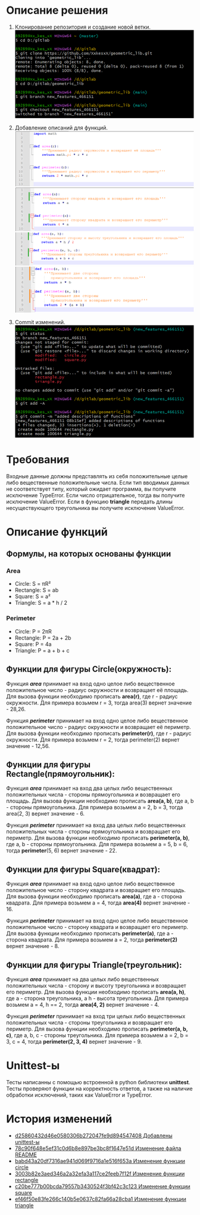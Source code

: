 # Описание решения

1.	Клонирование репозитория и создание новой ветки.
    ![rep_clone](../images/clone_and_switch.png)

2.	Добавление описаний для функций.
    ![add_discription_circle](../images/circle_description.png)
    ![add_discription_square](../images/square_description.png)
    ![add_discription_triangle](../images/triangle_description.png)
    ![add_discription_rectangle](../images/rectangle_description.png)

3.	Commit изменений.
    ![commit](../images/commit.png)

# Требования

Входные данные должны представлять из себя положительные целые либо вещественные положительные числа. Если тип вводимых данных не соответствует типу, который ожидает программа, вы получите исключение TypeError. Если число отрицательное, тогда вы получите исключение ValueError. Если в функцию **triangle** передать длины несуществующего треугольника вы получите исключение ValueError.


# Описание функций

## Формулы, на которых основаны функции
### Area
- Circle: S = πR²
- Rectangle: S = ab
- Square: S = a²
- Triangle: S = a * h / 2

### Perimeter
- Circle: P = 2πR
- Rectangle: P = 2a + 2b
- Square: P = 4a
- Triangle: P = a + b + c

## Функции для фигуры Circle(окружность):

Функция ***area*** принимает на вход одно целое либо вещественное положительное число - радиус окружности и возвращает её площадь. Для вызова функции необходимо прописать **area(r)**, где r - радиус окружности. Для примера возьмем r = 3, тогда area(3) вернет значение - 28,26.

Функция ***perimeter*** принимает на вход одно целое либо вещественное положительное число - радиус окружности и возвращает её периметр. Для вызова функции необходимо прописать **perimeter(r)**, где r - радиус окружности. Для примера возьмем r = 2, тогда perimeter(2) вернет значение - 12,56.


## Функции для фигуры Rectangle(прямоугольник):

Функция ***area*** принимает на вход два целых либо вещественных положительных числа - стороны прямоугольника и возвращает его площадь. Для вызова функции необходимо прописать **area(a, b)**, где a, b - стороны прямоугольника. Для примера возьмем a = 2, b = 3, тогда area(2, 3) вернет значение - 6.

Функция ***perimeter*** принимает на вход два целых либо вещественных положительных числа - стороны прямоугольника и возвращает его периметр. Для вызова функции необходимо прописать **perimeter(a, b)**, где a, b - стороны прямоугольника. Для примера возьмем a = 5, b = 6, тогда **perimeter**(5, 6) вернет значение - 22.


## Функции для фигуры Square(квадрат):

Функция ***area*** принимает на вход одно целое либо вещественное положительное число - сторону квадрата и возвращает его площадь. Для вызова функции необходимо прописать **area(a)**, где a - сторона квадрата. Для примера возьмем a = 4, тогда **area(4)** вернет значение - 16.

Функция ***perimeter*** принимает на вход одно целое либо вещественное положительное число - сторону квадрата и возвращает его периметр. Для вызова функции необходимо прописать **perimeter(a)**, где a - сторона квадрата. Для примера возьмем a = 2, тогда **perimeter(2)** вернет значение - 8.


## Функции для фигуры Triangle(треугольник):

Функция ***area*** принимает на два целых либо вещественных положительных числа - сторону и высоту треугольника и возвращает его периметр. Для вызова функции необходимо прописать **area(a, h)**, где a - сторона треугольника, а h - высота треугольника. Для примера возьмем a = 4, h == 2, тогда **area(4, 2)** вернет значение - 4.

Функция ***perimeter*** принимает на вход три целых либо вещественных положительных числа - стороны треугольника и возвращает его периметр. Для вызова функции необходимо прописать **perimeter(a, b, c)**, где a, b, c - стороны треугольника. Для примера возьмем a = 2, b = 3, c = 4, тогда **perimeter(2, 3, 4)** вернет значение - 9.


# Unittest-ы

Тесты написанны с помощью встроенной в python библиотеки **unittest**. Тесты проверяют функции на корректность ответов, а также на наличие обработки исключений, таких как ValueError и TypeError. 


# История изменений
- [d25860432d46e0580306b272047fe9d894547408 Добавлены unittest-ы](https://github.com/KulEDmitr/geometric_lib/commit/d25860432d46e0580306b272047fe9d894547408)
- [78c90f648e5ef31c0d6b8e897be3bc8f1647e51d Изменение файла README](https://github.com/KulEDmitr/geometric_lib/commit/380393b3f4d19a0063f0c6b33850f54ec164479a)
- [babd43a20df7316ae941d069f9716a1e516f653a Изменение функции circle](https://github.com/KulEDmitr/geometric_lib/commit/babd43a20df7316ae941d069f9716a1e516f653a)
- [3003b82e3aed346a2a32efa3a117ce2feeb7f12f Изменение функции rectangle](https://github.com/KulEDmitr/geometric_lib/commit/3003b82e3aed346a2a32efa3a117ce2feeb7f12f)
- [c20be777b00bcda79557b3430524f3bf42c3c123 Изменение функции square](https://github.com/KulEDmitr/geometric_lib/commit/c20be777b00bcda79557b3430524f3bf42c3c123)
- [ef46f50e83fe266c140b5e0637c82fa66a28cba1 Изменение функции triangle](https://github.com/KulEDmitr/geometric_lib/commit/ef46f50e83fe266c140b5e0637c82fa66a28cba1)
